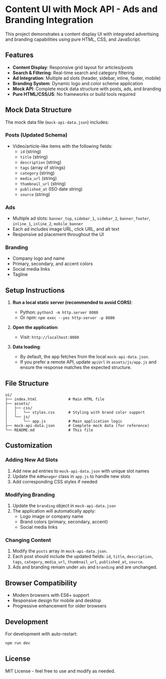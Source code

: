 # Content UI with Mock API - Ads and Branding Integration

This project demonstrates a content display UI with integrated advertising and branding capabilities using pure HTML, CSS, and JavaScript.

## Features

- **Content Display**: Responsive grid layout for articles/posts
- **Search & Filtering**: Real-time search and category filtering
- **Ad Integration**: Multiple ad slots (header, sidebar, inline, footer, mobile)
- **Branding System**: Dynamic logo and color scheme application
- **Mock API**: Complete mock data structure with posts, ads, and branding
- **Pure HTML/CSS/JS**: No frameworks or build tools required

## Mock Data Structure

The mock data file (`mock-api-data.json`) includes:

### Posts (Updated Schema)
- Video/article-like items with the following fields:
  - `id` (string)
  - `title` (string)
  - `description` (string)
  - `tags` (array of strings)
  - `category` (string)
  - `media_url` (string)
  - `thumbnail_url` (string)
  - `published_at` (ISO date string)
  - `source` (string)

### Ads
- Multiple ad slots: `banner_top`, `sidebar_1`, `sidebar_2`, `banner_footer`, `inline_1`, `inline_2`, `mobile_banner`
- Each ad includes image URL, click URL, and alt text
- Responsive ad placement throughout the UI

### Branding
- Company logo and name
- Primary, secondary, and accent colors
- Social media links
- Tagline

## Setup Instructions

1. **Run a local static server (recommended to avoid CORS)**:
   - Python: `python3 -m http.server 8080`
   - Or npm: `npm exec --yes http-server -p 8080`

2. **Open the application**:
   - Visit: `http://localhost:8080`

3. **Data loading**:
   - By default, the app fetches from the local `mock-api-data.json`.
   - If you prefer a remote API, update `apiUrl` in `assets/js/app.js` and ensure the response matches the expected structure.

## File Structure

```
ui/
├── index.html              # Main HTML file
├── assets/
│   ├── css/
│   │   └── styles.css      # Styling with brand color support
│   └── js/
│       └── app.js          # Main application logic
├── mock-api-data.json      # Complete mock data (for reference)
└── README.md               # This file
```

## Customization

### Adding New Ad Slots
1. Add new ad entries to `mock-api-data.json` with unique slot names
2. Update the `AdManager` class in `app.js` to handle new slots
3. Add corresponding CSS styles if needed

### Modifying Branding
1. Update the `branding` object in `mock-api-data.json`
2. The application will automatically apply:
   - Logo image or company name
   - Brand colors (primary, secondary, accent)
   - Social media links

### Changing Content
1. Modify the `posts` array in `mock-api-data.json`.
2. Each post should include the updated fields: `id`, `title`, `description`, `tags`, `category`, `media_url`, `thumbnail_url`, `published_at`, `source`.
3. Ads and branding remain under `ads` and `branding` and are unchanged.

## Browser Compatibility

- Modern browsers with ES6+ support
- Responsive design for mobile and desktop
- Progressive enhancement for older browsers

## Development

For development with auto-restart:
```bash
npm run dev
```

## License

MIT License - feel free to use and modify as needed.
